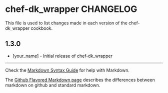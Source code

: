 chef-dk_wrapper CHANGELOG
========================

This file is used to list changes made in each version of the chef-dk_wrapper cookbook.

1.3.0
-----
- [your_name] - Initial release of chef-dk_wrapper

- - -
Check the [Markdown Syntax Guide](http://daringfireball.net/projects/markdown/syntax) for help with Markdown.

The [Github Flavored Markdown page](http://github.github.com/github-flavored-markdown/) describes the differences between markdown on github and standard markdown.
